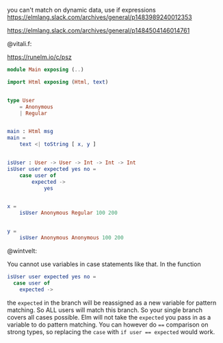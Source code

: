 you can't match on dynamic data, use if expressions https://elmlang.slack.com/archives/general/p1483989240012353

https://elmlang.slack.com/archives/general/p1484504146014761

@vitali.f:

https://runelm.io/c/psz

```elm
module Main exposing (..)

import Html exposing (Html, text)


type User
    = Anonymous
    | Regular


main : Html msg
main =
    text <| toString [ x, y ]


isUser : User -> User -> Int -> Int -> Int
isUser user expected yes no =
    case user of
        expected ->
            yes


x =
    isUser Anonymous Regular 100 200


y =
    isUser Anonymous Anonymous 100 200
```


@wintvelt:

You cannot use variables in case statements like that.
In the function

```elm
isUser user expected yes no =
  case user of
    expected ->
```

the `expected` in the branch will be reassigned as a new variable for pattern matching. So ALL users will match this branch.
So your single branch covers all cases possible.
Elm will not take the `expected` you pass in as a variable to do pattern matching.
You can however do `==` comparison on strong types, so replacing the `case` with `if user == expected` would work.
